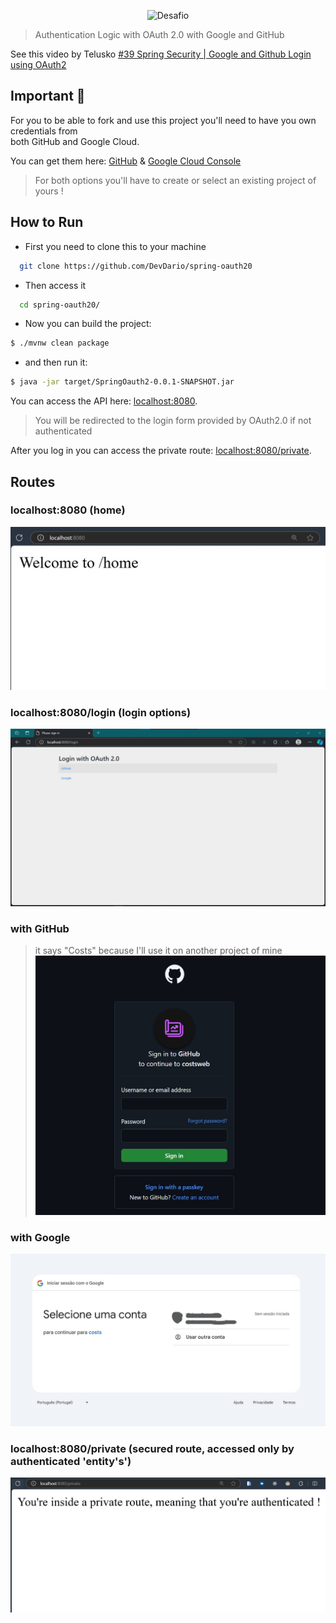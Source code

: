 
<p align="center">
 <img src="https://img.shields.io/static/v1?label=Purpose&message=Learn to implement OAuth2.0 &color=8257E5&labelColor=000000" alt="Desafio" />
</p>

> Authentication Logic with OAuth 2.0 with Google and GitHub

See this video by Telusko [#39 Spring Security | Google and Github Login using OAuth2](https://www.youtube.com/watch?v=xAaGxhDiGg8)

## Important 🚨

For you to be able to fork and use this project you'll need to have you own credentials from <br>
both GitHub and Google Cloud.

You can get them here: [GitHub](https://github.com/settings/applications/new) & [Google Cloud Console](https://console.cloud.google.com/) <br>

> For both options you'll have to create or select an existing project of yours !

## How to Run

- First you need to clone this to your machine
```bash
  git clone https://github.com/DevDario/spring-oauth20
```

- Then access it
```bash
  cd spring-oauth20/
```

- Now you can build the project:
```bash
$ ./mvnw clean package
```
- and then run it:
```bash
$ java -jar target/SpringOauth2-0.0.1-SNAPSHOT.jar
```

You can access the API here: [localhost:8080](http://localhost:8080).
> You will be redirected to the login form provided by OAuth2.0 if not authenticated

After you log in you can access the private route: [localhost:8080/private](http://localhost:8080/private).

## Routes

### localhost:8080 (home)<br>
   ![home page](./src/main/resources/static/print4.jpg)

### localhost:8080/login (login options)<br>
![login page](./src/main/resources/static/print1.jpg)

### with GitHub
> it says "Costs" because I'll use it on another project of mine
![login with github](./src/main/resources/static/print2.jpg)

### with Google
![login with google](./src/main/resources/static/print3.jpg)

### localhost:8080/private (secured route, accessed only by authenticated 'entity's')<br>
![secured route page](./src/main/resources/static/print5.jpg)